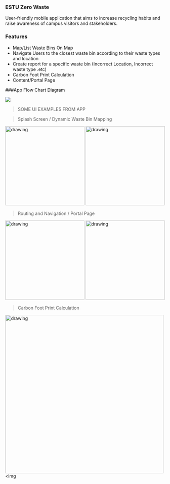 ### ESTU Zero Waste

User-friendly mobile application that aims to increase recycling habits and raise awareness of campus visitors and stakeholders.

### Features

- Map/List Waste Bins On Map
- Navigate Users to the closest waste bin according to their waste types and location
- Create report for a specific waste bin (Incorrect Location, Incorrect waste type .etc)
- Carbon Foot Print Calculation
- Content/Portal Page

###App Flow Chart Diagram

![](https://raw.githubusercontent.com/unfurkan/quartz-scheduling/main/app_flow.png)

> SOME UI EXAMPLES FROM APP

> Splash Screen /  Dynamic Waste Bin Mapping

<img src="https://raw.githubusercontent.com/unfurkan/quartz-scheduling/main/SPLASH_SCREEN.jpg" alt="drawing" width="250"/> <img src="https://raw.githubusercontent.com/unfurkan/quartz-scheduling/main/MAP.jpg" alt="drawing" width="250"/>


> Routing and Navigation / Portal Page

<img src="https://raw.githubusercontent.com/unfurkan/quartz-scheduling/main/ROTA.jpeg" alt="drawing" width="250"/> <img src="https://raw.githubusercontent.com/unfurkan/quartz-scheduling/main/PORTAL.jpg" alt="drawing" width="250"/>


> Carbon Foot Print Calculation

<img src="https://raw.githubusercontent.com/unfurkan/quartz-scheduling/main/FOOT_PRINT.jpg" alt="drawing" width="500"/> <img

